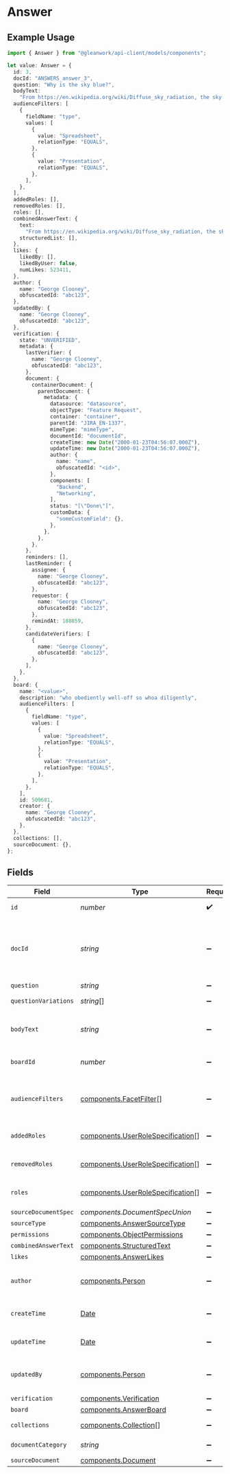 # Answer

## Example Usage

```typescript
import { Answer } from "@gleanwork/api-client/models/components";

let value: Answer = {
  id: 3,
  docId: "ANSWERS_answer_3",
  question: "Why is the sky blue?",
  bodyText:
    "From https://en.wikipedia.org/wiki/Diffuse_sky_radiation, the sky is blue because blue light is more strongly scattered than longer-wavelength light.",
  audienceFilters: [
    {
      fieldName: "type",
      values: [
        {
          value: "Spreadsheet",
          relationType: "EQUALS",
        },
        {
          value: "Presentation",
          relationType: "EQUALS",
        },
      ],
    },
  ],
  addedRoles: [],
  removedRoles: [],
  roles: [],
  combinedAnswerText: {
    text:
      "From https://en.wikipedia.org/wiki/Diffuse_sky_radiation, the sky is blue because blue light is more strongly scattered than longer-wavelength light.",
    structuredList: [],
  },
  likes: {
    likedBy: [],
    likedByUser: false,
    numLikes: 523411,
  },
  author: {
    name: "George Clooney",
    obfuscatedId: "abc123",
  },
  updatedBy: {
    name: "George Clooney",
    obfuscatedId: "abc123",
  },
  verification: {
    state: "UNVERIFIED",
    metadata: {
      lastVerifier: {
        name: "George Clooney",
        obfuscatedId: "abc123",
      },
      document: {
        containerDocument: {
          parentDocument: {
            metadata: {
              datasource: "datasource",
              objectType: "Feature Request",
              container: "container",
              parentId: "JIRA_EN-1337",
              mimeType: "mimeType",
              documentId: "documentId",
              createTime: new Date("2000-01-23T04:56:07.000Z"),
              updateTime: new Date("2000-01-23T04:56:07.000Z"),
              author: {
                name: "name",
                obfuscatedId: "<id>",
              },
              components: [
                "Backend",
                "Networking",
              ],
              status: "[\"Done\"]",
              customData: {
                "someCustomField": {},
              },
            },
          },
        },
      },
      reminders: [],
      lastReminder: {
        assignee: {
          name: "George Clooney",
          obfuscatedId: "abc123",
        },
        requestor: {
          name: "George Clooney",
          obfuscatedId: "abc123",
        },
        remindAt: 108859,
      },
      candidateVerifiers: [
        {
          name: "George Clooney",
          obfuscatedId: "abc123",
        },
      ],
    },
  },
  board: {
    name: "<value>",
    description: "who obediently well-off so whoa diligently",
    audienceFilters: [
      {
        fieldName: "type",
        values: [
          {
            value: "Spreadsheet",
            relationType: "EQUALS",
          },
          {
            value: "Presentation",
            relationType: "EQUALS",
          },
        ],
      },
    ],
    id: 509681,
    creator: {
      name: "George Clooney",
      obfuscatedId: "abc123",
    },
  },
  collections: [],
  sourceDocument: {},
};
```

## Fields

| Field                                                                                                                                                                       | Type                                                                                                                                                                        | Required                                                                                                                                                                    | Description                                                                                                                                                                 | Example                                                                                                                                                                     |
| --------------------------------------------------------------------------------------------------------------------------------------------------------------------------- | --------------------------------------------------------------------------------------------------------------------------------------------------------------------------- | --------------------------------------------------------------------------------------------------------------------------------------------------------------------------- | --------------------------------------------------------------------------------------------------------------------------------------------------------------------------- | --------------------------------------------------------------------------------------------------------------------------------------------------------------------------- |
| `id`                                                                                                                                                                        | *number*                                                                                                                                                                    | :heavy_check_mark:                                                                                                                                                          | The opaque ID of the Answer.                                                                                                                                                | 3                                                                                                                                                                           |
| `docId`                                                                                                                                                                     | *string*                                                                                                                                                                    | :heavy_minus_sign:                                                                                                                                                          | Glean Document ID of the Answer. The Glean Document ID is supported for cases where the Answer ID isn't available. If both are available, using the Answer ID is preferred. | ANSWERS_answer_3                                                                                                                                                            |
| `question`                                                                                                                                                                  | *string*                                                                                                                                                                    | :heavy_minus_sign:                                                                                                                                                          | N/A                                                                                                                                                                         | Why is the sky blue?                                                                                                                                                        |
| `questionVariations`                                                                                                                                                        | *string*[]                                                                                                                                                                  | :heavy_minus_sign:                                                                                                                                                          | Additional ways of phrasing this question.                                                                                                                                  |                                                                                                                                                                             |
| `bodyText`                                                                                                                                                                  | *string*                                                                                                                                                                    | :heavy_minus_sign:                                                                                                                                                          | The plain text answer to the question.                                                                                                                                      | From https://en.wikipedia.org/wiki/Diffuse_sky_radiation, the sky is blue because blue light is more strongly scattered than longer-wavelength light.                       |
| `boardId`                                                                                                                                                                   | *number*                                                                                                                                                                    | :heavy_minus_sign:                                                                                                                                                          | The parent board ID of this Answer, or 0 if it's a floating Answer.                                                                                                         |                                                                                                                                                                             |
| `audienceFilters`                                                                                                                                                           | [components.FacetFilter](../../models/components/facetfilter.md)[]                                                                                                          | :heavy_minus_sign:                                                                                                                                                          | Filters which restrict who should see the answer. Values are taken from the corresponding filters in people search.                                                         |                                                                                                                                                                             |
| `addedRoles`                                                                                                                                                                | [components.UserRoleSpecification](../../models/components/userrolespecification.md)[]                                                                                      | :heavy_minus_sign:                                                                                                                                                          | A list of user roles for the answer added by the owner.                                                                                                                     |                                                                                                                                                                             |
| `removedRoles`                                                                                                                                                              | [components.UserRoleSpecification](../../models/components/userrolespecification.md)[]                                                                                      | :heavy_minus_sign:                                                                                                                                                          | A list of user roles for the answer removed by the owner.                                                                                                                   |                                                                                                                                                                             |
| `roles`                                                                                                                                                                     | [components.UserRoleSpecification](../../models/components/userrolespecification.md)[]                                                                                      | :heavy_minus_sign:                                                                                                                                                          | A list of roles for this answer explicitly granted by an owner, editor, or admin.                                                                                           |                                                                                                                                                                             |
| `sourceDocumentSpec`                                                                                                                                                        | *components.DocumentSpecUnion*                                                                                                                                              | :heavy_minus_sign:                                                                                                                                                          | N/A                                                                                                                                                                         |                                                                                                                                                                             |
| `sourceType`                                                                                                                                                                | [components.AnswerSourceType](../../models/components/answersourcetype.md)                                                                                                  | :heavy_minus_sign:                                                                                                                                                          | N/A                                                                                                                                                                         |                                                                                                                                                                             |
| `permissions`                                                                                                                                                               | [components.ObjectPermissions](../../models/components/objectpermissions.md)                                                                                                | :heavy_minus_sign:                                                                                                                                                          | N/A                                                                                                                                                                         |                                                                                                                                                                             |
| `combinedAnswerText`                                                                                                                                                        | [components.StructuredText](../../models/components/structuredtext.md)                                                                                                      | :heavy_minus_sign:                                                                                                                                                          | N/A                                                                                                                                                                         |                                                                                                                                                                             |
| `likes`                                                                                                                                                                     | [components.AnswerLikes](../../models/components/answerlikes.md)                                                                                                            | :heavy_minus_sign:                                                                                                                                                          | N/A                                                                                                                                                                         |                                                                                                                                                                             |
| `author`                                                                                                                                                                    | [components.Person](../../models/components/person.md)                                                                                                                      | :heavy_minus_sign:                                                                                                                                                          | N/A                                                                                                                                                                         | {<br/>"name": "George Clooney",<br/>"obfuscatedId": "abc123"<br/>}                                                                                                          |
| `createTime`                                                                                                                                                                | [Date](https://developer.mozilla.org/en-US/docs/Web/JavaScript/Reference/Global_Objects/Date)                                                                               | :heavy_minus_sign:                                                                                                                                                          | The time the answer was created in ISO format (ISO 8601).                                                                                                                   |                                                                                                                                                                             |
| `updateTime`                                                                                                                                                                | [Date](https://developer.mozilla.org/en-US/docs/Web/JavaScript/Reference/Global_Objects/Date)                                                                               | :heavy_minus_sign:                                                                                                                                                          | The time the answer was last updated in ISO format (ISO 8601).                                                                                                              |                                                                                                                                                                             |
| `updatedBy`                                                                                                                                                                 | [components.Person](../../models/components/person.md)                                                                                                                      | :heavy_minus_sign:                                                                                                                                                          | N/A                                                                                                                                                                         | {<br/>"name": "George Clooney",<br/>"obfuscatedId": "abc123"<br/>}                                                                                                          |
| `verification`                                                                                                                                                              | [components.Verification](../../models/components/verification.md)                                                                                                          | :heavy_minus_sign:                                                                                                                                                          | N/A                                                                                                                                                                         |                                                                                                                                                                             |
| `board`                                                                                                                                                                     | [components.AnswerBoard](../../models/components/answerboard.md)                                                                                                            | :heavy_minus_sign:                                                                                                                                                          | N/A                                                                                                                                                                         |                                                                                                                                                                             |
| `collections`                                                                                                                                                               | [components.Collection](../../models/components/collection.md)[]                                                                                                            | :heavy_minus_sign:                                                                                                                                                          | The collections to which the answer belongs.                                                                                                                                |                                                                                                                                                                             |
| `documentCategory`                                                                                                                                                          | *string*                                                                                                                                                                    | :heavy_minus_sign:                                                                                                                                                          | The document's document_category(.proto).                                                                                                                                   |                                                                                                                                                                             |
| `sourceDocument`                                                                                                                                                            | [components.Document](../../models/components/document.md)                                                                                                                  | :heavy_minus_sign:                                                                                                                                                          | N/A                                                                                                                                                                         |                                                                                                                                                                             |